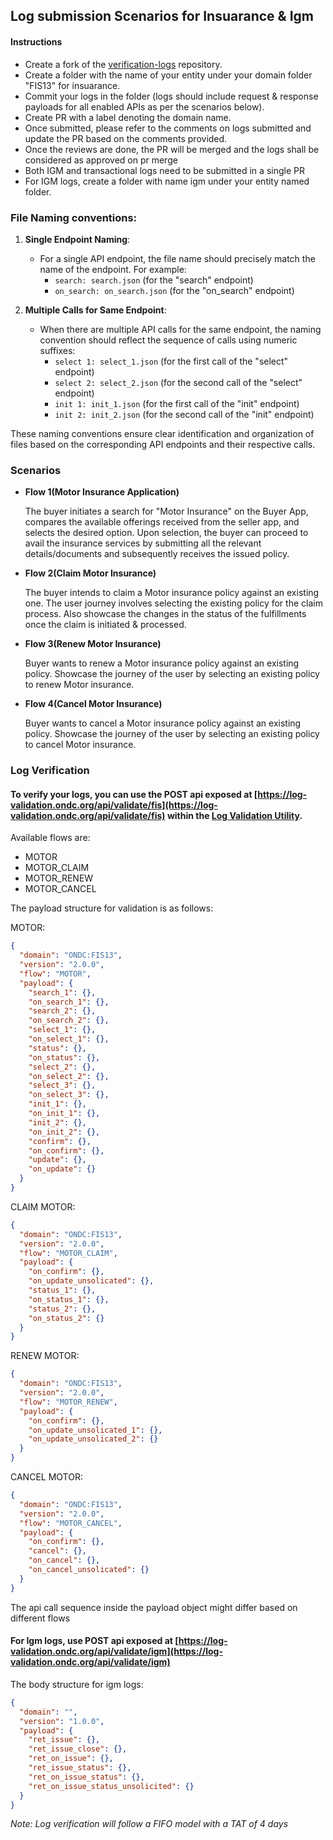 ## Log submission Scenarios for Insuarance & Igm

#### Instructions

- Create a fork of the [verification-logs](https://github.com/ONDC-Official/verification-logs) repository.
- Create a folder with the name of your entity under your domain folder "FIS13" for insuarance.
- Commit your logs in the folder (logs should include request & response payloads for all enabled APIs as per the scenarios below).
- Create PR with a label denoting the domain name.
- Once submitted, please refer to the comments on logs submitted and update the PR based on the comments provided.
- Once the reviews are done, the PR will be merged and the logs shall be considered as approved on pr merge
- Both IGM and transactional logs need to be submitted in a single PR
- For IGM logs, create a folder with name igm under your entity named folder.

### File Naming conventions:

1. **Single Endpoint Naming**:

   - For a single API endpoint, the file name should precisely match the name of the endpoint. For example:
     - `search: search.json` (for the "search" endpoint)
     - `on_search: on_search.json` (for the "on_search" endpoint)

2. **Multiple Calls for Same Endpoint**:

   - When there are multiple API calls for the same endpoint, the naming convention should reflect the sequence of calls using numeric suffixes:
     - `select 1: select_1.json` (for the first call of the "select" endpoint)
     - `select 2: select_2.json` (for the second call of the "select" endpoint)
     - `init 1: init_1.json` (for the first call of the "init" endpoint)
     - `init 2: init_2.json` (for the second call of the "init" endpoint)

These naming conventions ensure clear identification and organization of files based on the corresponding API endpoints and their respective calls.

### Scenarios

- **Flow 1(Motor Insurance Application)**

  The buyer initiates a search for "Motor Insurance" on the Buyer App, compares the available offerings received from the seller app, and selects the desired option. Upon selection, the buyer can proceed to avail the insurance services by submitting all the relevant details/documents and subsequently receives the issued policy.

- **Flow 2(Claim Motor Insurance)**

  The buyer intends to claim a Motor insurance policy against an existing one. The user journey involves selecting the existing policy for the claim process. Also showcase the changes in the status of the fulfillments once the claim is initiated & processed.

- **Flow 3(Renew Motor Insurance)**

  Buyer wants to renew a Motor insurance policy against an existing policy. Showcase the journey of the user by selecting an existing policy to renew Motor insurance.

- **Flow 4(Cancel Motor Insurance)**

  Buyer wants to cancel a Motor insurance policy against an existing policy. Showcase the journey of the user by selecting an existing policy to cancel Motor insurance.

### Log Verification

#### To verify your logs, you can use the POST api exposed at [https://log-validation.ondc.org/api/validate/fis](https://log-validation.ondc.org/api/validate/fis) within the [Log Validation Utility](https://github.com/ONDC-Official/log-validation-utility).

Available flows are:

- MOTOR
- MOTOR_CLAIM
- MOTOR_RENEW
- MOTOR_CANCEL

The payload structure for validation is as follows:

MOTOR:

```json
{
  "domain": "ONDC:FIS13",
  "version": "2.0.0",
  "flow": "MOTOR",
  "payload": {
    "search_1": {},
    "on_search_1": {},
    "search_2": {},
    "on_search_2": {},
    "select_1": {},
    "on_select_1": {},
    "status": {},
    "on_status": {},
    "select_2": {},
    "on_select_2": {},
    "select_3": {},
    "on_select_3": {},
    "init_1": {},
    "on_init_1": {},
    "init_2": {},
    "on_init_2": {},
    "confirm": {},
    "on_confirm": {},
    "update": {},
    "on_update": {}
  }
}
```

CLAIM MOTOR:

```json
{
  "domain": "ONDC:FIS13",
  "version": "2.0.0",
  "flow": "MOTOR_CLAIM",
  "payload": {
    "on_confirm": {},
    "on_update_unsolicated": {},
    "status_1": {},
    "on_status_1": {},
    "status_2": {},
    "on_status_2": {}
  }
}
```

RENEW MOTOR:

```json
{
  "domain": "ONDC:FIS13",
  "version": "2.0.0",
  "flow": "MOTOR_RENEW",
  "payload": {
    "on_confirm": {},
    "on_update_unsolicated_1": {},
    "on_update_unsolicated_2": {}
  }
}
```

CANCEL MOTOR:

```json
{
  "domain": "ONDC:FIS13",
  "version": "2.0.0",
  "flow": "MOTOR_CANCEL",
  "payload": {
    "on_confirm": {},
    "cancel": {},
    "on_cancel": {},
    "on_cancel_unsolicated": {}
  }
}
```

The api call sequence inside the payload object might differ based on different flows

#### For Igm logs, use POST api exposed at [https://log-validation.ondc.org/api/validate/igm](https://log-validation.ondc.org/api/validate/igm)

The body structure for igm logs:

```json
{
  "domain": "",
  "version": "1.0.0",
  "payload": {
    "ret_issue": {},
    "ret_issue_close": {},
    "ret_on_issue": {},
    "ret_issue_status": {},
    "ret_on_issue_status": {},
    "ret_on_issue_status_unsolicited": {}
  }
}
```

_Note: Log verification will follow a FIFO model with a TAT of 4 days_

